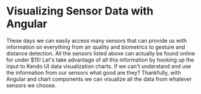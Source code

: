 # Visualizing Sensor Data with Angular

These days we can easily access many sensors that can provide us with information on everything from air quality and biometrics to gesture and distance detection. All the sensors listed above can actually be found online for under $15! Let's take advantage of all this information by hooking up the input to Kendo UI data visualization charts. If we can't understand and use the information from our sensors what good are they? Thankfully, with Angular and chart components we can visualize all the data from whatever sensors we choose.
